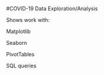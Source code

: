 #COVID-19 Data Exploration/Analysis

Shows work with:

Matplotlib

Seaborn

PivotTables 

SQL queries

